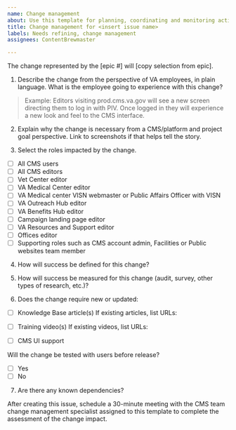 ```yaml
---
name: Change management
about: Use this template for planning, coordinating and monitoring activities related to VFS-CMS updates that have a medium to high impact on VA employees. 
title: Change management for <insert issue name>
labels: Needs refining, change management
assignees: ContentBrewmaster

---
```



The change represented by the [epic #] will [copy selection from epic].
 
1. Describe the change from the perspective of VA employees, in plain language. What is the employee going to experience with this change?

> Example: Editors visiting prod.cms.va.gov will see a new screen directing them to log in with PIV. Once logged in they will experience a new look and feel to the CMS interface.


2. Explain why the change is necessary from a CMS/platform and project goal perspective. Link to screenshots if that helps tell the story.



3. Select the roles impacted by the change.
- [ ] All CMS users
- [ ] All CMS editors
- [ ] Vet Center editor
- [ ] VA Medical Center editor
- [ ] VA Medical center VISN webmaster or Public Affairs Officer with VISN
- [ ] VA Outreach Hub editor
- [ ] VA Benefits Hub editor
- [ ] Campaign landing page editor
- [ ] VA Resources and Support editor
- [ ] Offices editor
- [ ] Supporting roles such as CMS account admin, Facilities or Public websites team member

4. How will success be defined for this change?



5. How will success be measured for this change (audit, survey, other types of research, etc.)?



6. Does the change require new or updated:
- [ ] Knowledge Base article(s)
If existing articles, list URLs:

- [ ] Training video(s)
If existing videos, list URLs:

- [ ] CMS UI support

Will the change be tested with users before release?
- [ ] Yes
- [ ] No

7. Are there any known dependencies?



After creating this issue, schedule a 30-minute meeting with the CMS team change management specialist assigned to this template to complete the assessment of the change impact.
